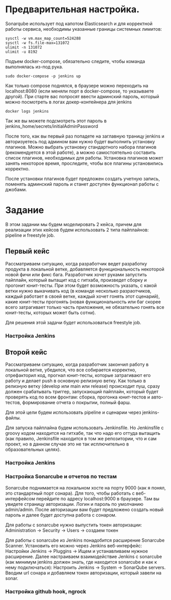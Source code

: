 # Предварительная настройка. 

Sonarqube использует под капотом Elasticsearch и для корректной работы сервиса, необходимы указанные границы системных лимитов:
```
sysctl -w vm.max_map_count=524288
sysctl -w fs.file-max=131072
ulimit -n 131072
ulimit -u 8192
```

Подъем docker-compose, обязательно следите, чтобы команда выполнялась из-под рука.
```
sudo docker-compose -p jenkins up
```

Как только compose поднялся, в браузере можно переходить на localhost:8080 (если меняли порт в docker-compose, то указываете другой). 
При старте вас попросят ввести админский пароль, который можно посмотреть в логах докер-контейнера для jenkins
```
docker logs jenkins
```
Так же вы можете подсмотреть этот пароль в jenkins_home/secrets/initialAdminPassword

После того, как вы первый раз попадете на заглавную траницу jenkins и авторизуетесь под админом вам нужно будет выполнить установку плагинов.
Можно выбрать установку стандартного набора плагинов (рекомендуется в этой работе), а можно самостоятельно составить список плагинов,
необходимых для работы. Установка плагинов может занять некоторое время, проследите, чтобы все плагины установились корректно. 

После установки плагинов будет предложен создать учетную запись, поменять админский пароль и станет доступен функционал работы с джобами.

# Задание 

В этом задании мы будем моделировать 2 кейса, причем для реализации этих кейсов будем использовать 2 типа пайплайнов: pipeline и freestyle job.

## Первый кейс

Рассматриваем ситуацию, когда разработчик ведет разработку продукта в локальной ветке, добавляется функциональность некоторой новой фичи или
фикс бага. Разработчик хочет руками запустить пайплайн, который вытащит код с гитхаба, произведет сборку и прогонит юнит-тесты. При этом будет
возможность указать, с какой ветки нужно выкачивать код (в команде несколько разраотчиков, каждый работает в своей ветке, каждый хочет гонять
этот сценарий), какие юнит-тесты прогонять (новая функциональность или баг скорее всего затрагивает только часть приложения, не обязательно
гонять все юнит-тесты, которых может быть сотни).

Для решения этой задачи будет использоваться freestyle job.

### Настройка Jenkins

## Второй кейс

Рассматриваем ситуацию, когда разработчик закончил работу в локальной ветке, убедился, что все собирается корректно, отрефакторил код, прогнал 
юнит-тесты, которые затрагивают его работу и делает push в основную релизную ветку. Как только в релизную ветку (develop или main или release) 
происходит пуш, сразу должен срабатывать триггер, запускающий пайплайн, который будет проверять код по всем фронтам: сборка, прогонка юнит-тестов и авто-тестов, формирование отчета о покрытии, полный фарш.

Для этой цели будем использовать pipeline и сценарии через jenkins-файлы.

Для запуска пайплайна будем использовать Jenkinsfile. Но Jenkinsfile с groovy кодом находится на гитхабе,  так что надо его оттуда вытащить
(как правило, Jenkinsfile находится в том же репозитории, что и сам проект, но в данном случае это не так исплючительно в образовательных целях).

### Настройка Jenkins

### Настройка Sonarcube и отчетов по тестам

Sonarcube поднимается на локальном хосте на порту 9000 (как я понял, это стандартный порт сонара). Для того, чтобы работать с веб-интерфейсом
перейдите по адресу localhost:9000 в браузере. Там вы увидете страницу авторизации. Логин и пароль по умолчанию admin/admin. После авторизации
вам будет предложено создать новый пароль и далее будет доступна работа с сонаром.

Для работы с sonarcube нужно выпустить токен авторизации: Administration -> Security -> Users -> создаем токен

Для работы с sonarcube из Jenkins понадобится расширение Sonarcube Scanner. Установить его можно через Jenkins веб-интерфейс: Настройки Jenkins -> Pluggins -> Ищем и устанавливаем нужное расширение.
Далее настраиваем взаимодействие Jenkins с sonarcube (как минимум jenkins должен знать, где находится sonarcube и как к нему подключаться): Настроить Jenkins -> System -> SonarQube servers. Вводим url сонара и добавляем токен авторизации, который завели на sonar.

### Настройка github hook, ngrock